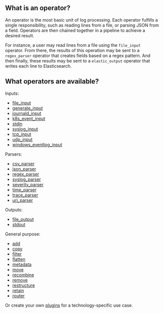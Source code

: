 ## What is an operator?
An operator is the most basic unit of log processing. Each operator fulfills a single responsibility, such as reading lines from a file, or parsing JSON from a field. Operators are then chained together in a pipeline to achieve a desired result.

For instance, a user may read lines from a file using the `file_input` operator. From there, the results of this operation may be sent to a `regex_parser` operator that creates fields based on a regex pattern. And then finally, these results may be sent to a `elastic_output` operator that writes each line to Elasticsearch.


## What operators are available?

Inputs:
- [file_input](/docs/operators/file_input.md)
- [generate_input](/docs/operators/generate_input.md)
- [journald_input](/docs/operators/journald_input.md)
- [k8s_event_input](/docs/operators/k8s_event_input.md)
- [stdin](/docs/operators/stdin.md)
- [syslog_input](/docs/operators/syslog_input.md)
- [tcp_input](/docs/operators/tcp_input.md)
- [udp_input](/docs/operators/udp_input.md)
- [windows_eventlog_input](/docs/operators/windows_eventlog_input.md)

Parsers:
- [csv_parser](/docs/operators/csv_parser.md)
- [json_parser](/docs/operators/json_parser.md)
- [regex_parser](/docs/operators/regex_parser.md)
- [syslog_parser](/docs/operators/syslog_parser.md)
- [severity_parser](/docs/operators/severity_parser.md)
- [time_parser](/docs/operators/time_parser.md)
- [trace_parser](/docs/operators/trace_parser.md)
- [uri_parser](/docs/operators/uri_parser.md)

Outputs:
- [file_output](docs/operators/file_output.md)
- [stdout](/docs/operators/stdout.md)

General purpose:
- [add](/docs/operators/add.md)
- [copy](/docs/operators/copy.md)
- [filter](/docs/operators/filter.md)
- [flatten](/docs/operators/flatten.md)
- [metadata](/docs/operators/metadata.md)
- [move](/docs/operators/move.md)
- [recombine](/docs/operators/recombine.md)
- [remove](/docs/operators/remove.md)
- [restructure](/docs/operators/restructure.md)
- [retain](/docs/operators/retain.md)
- [router](/docs/operators/router.md)

Or create your own [plugins](/docs/plugins.md) for a technology-specific use case.
